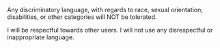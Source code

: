Any discriminatory language, with regards to race, sexual orientation, disabilities, or other categories will NOT be tolerated.

I will be respectful towards other users.
I will not use any disrespectful or inappropriate language.